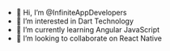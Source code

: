- 👋 Hi, I’m @InfiniteAppDevelopers
- 👀 I’m interested in Dart Technology
- 🌱 I’m currently learning Angular JavaScript
- 💞️ I’m looking to collaborate on React Native


<!---
InfiniteAppDevelopers/InfiniteAppDevelopers is a ✨ special ✨ repository because its `README.md` (this file) appears on your GitHub profile.
You can click the Preview link to take a look at your changes.
--->
